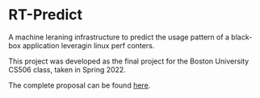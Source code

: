 # RT-Predict
A machine leraning infrastructure to predict the usage pattern of a black-box application leveragin linux perf conters.

This project was developed as the final project for the Boston University CS506 class, taken in Spring 2022.

The complete proposal can be found [here](https://docs.google.com/document/d/1hzWPh93EJD95I3LjsqBPXn79j3DJFD2RTzB84ytnrGs/edit?usp=sharing).
